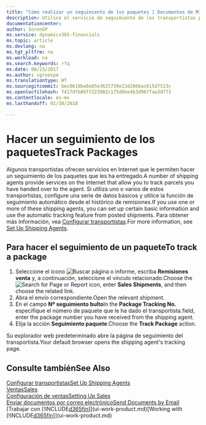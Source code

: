 ```yaml
---
title: "Cómo realizar un seguimiento de los paquetes | Documentos de Microsoft"
description: Utilice el servicio de seguimiento de los transportistas para ver el progreso de una entrega.
documentationcenter: 
author: SorenGP
ms.service: dynamics365-financials
ms.topic: article
ms.devlang: na
ms.tgt_pltfrm: na
ms.workload: na
ms.search.keywords: rfq
ms.date: 08/23/2017
ms.author: sgroespe
ms.translationtype: HT
ms.sourcegitcommit: bec0619be0a65e3625759e13d2866ac615d7513c
ms.openlocfilehash: f417dfb86ff223902c175d6be4b3d967faa3d773
ms.contentlocale: es-mx
ms.lasthandoff: 01/30/2018

---
```

# <a name="track-packages"></a><span data-ttu-id="69d32-103">Hacer un seguimiento de los paquetes</span><span class="sxs-lookup"><span data-stu-id="69d32-103">Track Packages</span></span>
<span data-ttu-id="69d32-104">Algunos transportistas ofrecen servicios en Internet que le permiten hacer un seguimiento de los paquetes que les ha entregado.</span><span class="sxs-lookup"><span data-stu-id="69d32-104">A number of shipping agents provide services on the Internet that allow you to track parcels you have handed over to the agent.</span></span> <span data-ttu-id="69d32-105">Si utiliza uno o varios de estos transportistas, configure una serie de datos básicos y utilice la función de seguimiento automático desde el histórico de remisiones.</span><span class="sxs-lookup"><span data-stu-id="69d32-105">If you use one or more of these shipping agents, you can set up certain basic information and use the automatic tracking feature from posted shipments.</span></span> <span data-ttu-id="69d32-106">Para obtener más información, vea [Configurar transportistas](sales-how-to-set-up-shipping-agents.md).</span><span class="sxs-lookup"><span data-stu-id="69d32-106">For more information, see [Set Up Shipping Agents](sales-how-to-set-up-shipping-agents.md).</span></span>

## <a name="to-track-a-package"></a><span data-ttu-id="69d32-107">Para hacer el seguimiento de un paquete</span><span class="sxs-lookup"><span data-stu-id="69d32-107">To track a package</span></span>
1. <span data-ttu-id="69d32-108">Seleccione el icono ![Buscar página o informe](media/ui-search/search_small.png "icono Buscar página o informe"), escriba **Remisiones venta** y, a continuación, seleccione el vínculo relacionado.</span><span class="sxs-lookup"><span data-stu-id="69d32-108">Choose the ![Search for Page or Report](media/ui-search/search_small.png "Search for Page or Report icon") icon, enter **Sales Shipments**, and then choose the related link.</span></span>
2. <span data-ttu-id="69d32-109">Abra el envío correspondiente.</span><span class="sxs-lookup"><span data-stu-id="69d32-109">Open the relevant shipment.</span></span>
3. <span data-ttu-id="69d32-110">En el campo **Nº seguimiento bulto**</span><span class="sxs-lookup"><span data-stu-id="69d32-110">In the **Package Tracking No.**</span></span> <span data-ttu-id="69d32-111">especifique el número de paquete que le ha dado el transportista.</span><span class="sxs-lookup"><span data-stu-id="69d32-111">field, enter the package number you have received from the shipping agent.</span></span>
4. <span data-ttu-id="69d32-112">Elija la acción **Seguimiento paquete**.</span><span class="sxs-lookup"><span data-stu-id="69d32-112">Choose the **Track Package** action.</span></span>

<span data-ttu-id="69d32-113">Su explorador web predeterminado abre la página de seguimiento del transportista.</span><span class="sxs-lookup"><span data-stu-id="69d32-113">Your default browser opens the shipping agent's tracking page.</span></span>

## <a name="see-also"></a><span data-ttu-id="69d32-114">Consulte también</span><span class="sxs-lookup"><span data-stu-id="69d32-114">See Also</span></span>
[<span data-ttu-id="69d32-115">Configurar transportistas</span><span class="sxs-lookup"><span data-stu-id="69d32-115">Set Up Shipping Agents</span></span>](sales-how-to-set-up-shipping-agents.md)  
[<span data-ttu-id="69d32-116">Ventas</span><span class="sxs-lookup"><span data-stu-id="69d32-116">Sales</span></span>](sales-manage-sales.md)  
[<span data-ttu-id="69d32-117">Configuración de ventas</span><span class="sxs-lookup"><span data-stu-id="69d32-117">Setting Up Sales</span></span>](sales-setup-sales.md)  
[<span data-ttu-id="69d32-118">Enviar documentos por correo electrónico</span><span class="sxs-lookup"><span data-stu-id="69d32-118">Send Documents by Email</span></span>](ui-how-send-documents-email.md)  
<span data-ttu-id="69d32-119">[Trabajar con [!INCLUDE[d365fin](includes/d365fin_md.md)]](ui-work-product.md)</span><span class="sxs-lookup"><span data-stu-id="69d32-119">[Working with [!INCLUDE[d365fin](includes/d365fin_md.md)]](ui-work-product.md)</span></span>

